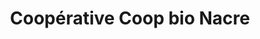 ---
title: "Coopérative Coop bio Nacre"
url: /douvres-la-delivrande/cooperative-coop-bio-nacre/
shop: Supermarkt
---